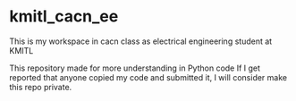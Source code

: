 # kmitl_cacn_ee
This is my workspace in cacn class as electrical engineering student at KMITL

This repository made for more understanding in Python code
If I get reported that anyone copied my code and submitted it, I will consider make this repo private.
